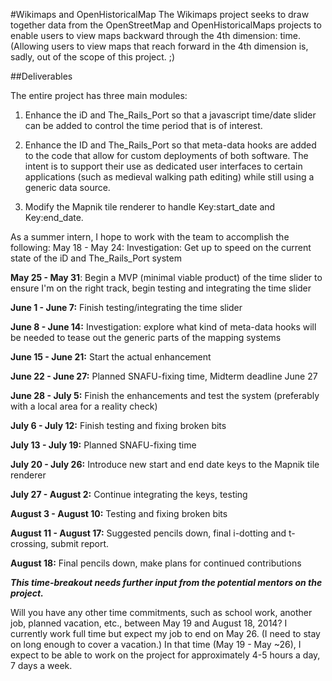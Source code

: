 #Wikimaps and OpenHistoricalMap
The Wikimaps project seeks to draw together data from the OpenStreetMap and OpenHistoricalMaps projects to enable users to view maps backward through the 4th dimension: time. (Allowing users to view maps that reach forward in the 4th dimension is, sadly, out of the scope of this project. ;)

##Deliverables

The entire project has three main modules:

1. Enhance the iD and The_Rails_Port so that a javascript time/date slider can be added to control the time period that is of interest.

2. Enhance the ID and The_Rails_Port so that meta-data hooks are added to the code that allow for custom deployments of both software. The intent is to support their use as dedicated user interfaces to certain applications (such as medieval walking path editing) while still using a generic data source.

3. Modify the Mapnik tile renderer to handle Key:start_date and Key:end_date.

As a summer intern, I hope to work with the team to accomplish the following:
May 18 - May 24: Investigation: Get up to speed on the current state of the iD and The_Rails_Port system

**May 25 - May 31**: Begin a MVP (minimal viable product) of the time slider to ensure I'm on the right track, begin testing and integrating the time slider

**June 1 - June 7:** Finish testing/integrating the time slider

**June 8 - June 14:** Investigation: explore what kind of meta-data hooks will be needed to tease out the generic parts of the mapping systems

**June 15 - June 21:** Start the actual enhancement

**June 22 - June 27:** Planned SNAFU-fixing time, Midterm deadline June 27

**June 28 - July 5:** Finish the enhancements and test the system (preferably with a local area for a reality check)

**July 6 - July 12:** Finish testing and fixing broken bits

**July 13 - July 19:** Planned SNAFU-fixing time

**July 20 - July 26:** Introduce new start and end date keys to the Mapnik tile renderer

**July 27 - August 2:** Continue integrating the keys, testing

**August 3 - August 10:** Testing and fixing broken bits

**August 11 - August 17:** Suggested pencils down, final i-dotting and t-crossing, submit report.

**August 18:** Final pencils down, make plans for continued contributions

***This time-breakout needs further input from the potential mentors on the project.***

Will you have any other time commitments, such as school work, another job, planned vacation, etc., between May 19 and August 18, 2014?
I currently work full time but expect my job to end on May 26. (I need to stay on long enough to cover a vacation.) In that time (May 19 - May ~26), I expect to be able to work on the project for approximately 4-5 hours a day, 7 days a week.

